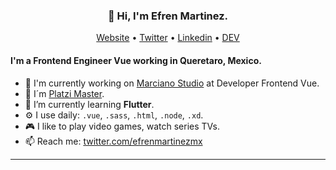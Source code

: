 <h3 align="center">👋 Hi, I'm Efren Martinez.</h3>

<p align="center">
  <a href="https://efrenmartinez.dev">Website</a> •
  <a href="https://twitter.com/efrenmartinezmx">Twitter</a> •
  <a href="https://www.linkedin.com/in/efren-martinez-rodriguez/">Linkedin</a> •
  <a href="https://dev.to/efrenmartinez">DEV</a>
</p>

#### I'm a Frontend Engineer Vue working in Queretaro, Mexico.

- 🏢 I'm currently working on [Marciano Studio](https://marciano.com.mx/) at Developer Frontend Vue.
- 🚀 I´m [Platzi Master](https://platzi.com/blog/que-es-platzi-master/).
- 🌱 I’m currently learning **Flutter**.
- ⚙️ I use daily: `.vue`, `.sass`, `.html`, `.node`, `.xd`.
- 🎮 I like to play video games, watch series TVs.
- 📫 Reach me: [twitter.com/efrenmartinezmx](https://twitter.com/efrenmartinezmx)

---
